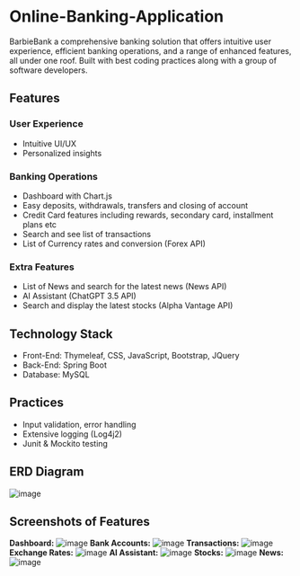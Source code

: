 # Online-Banking-Application
BarbieBank a comprehensive banking solution that offers intuitive user experience, efficient banking operations, and a range of enhanced features, all under one roof. Built with best coding practices along with a group of software developers.

## Features
### User Experience
- Intuitive UI/UX
- Personalized insights
### Banking Operations
- Dashboard with Chart.js
- Easy deposits, withdrawals, transfers and closing of account
- Credit Card features including rewards, secondary card, installment plans etc
- Search and see list of transactions 
- List of Currency rates and conversion (Forex API)
### Extra Features
- List of News and search for the latest news (News API)
- AI Assistant (ChatGPT 3.5 API) 
- Search and display the latest stocks (Alpha Vantage API)

## Technology Stack
- Front-End: Thymeleaf, CSS, JavaScript, Bootstrap, JQuery
- Back-End: Spring Boot
- Database: MySQL

## Practices
- Input validation, error handling
- Extensive logging (Log4j2)
- Junit & Mockito testing
## ERD Diagram
![image](https://github.com/Le-Jared/Online-Banking-Application/assets/68887503/90648dbd-b1cd-4999-9d6e-2e8f618a6e97)
 ## Screenshots of Features
 **Dashboard:**
![image](https://github.com/Le-Jared/Online-Banking-Application/assets/68887503/7be7ec84-27ec-488b-b9db-ad7da7d390de)
**Bank Accounts:**
![image](https://github.com/Le-Jared/Online-Banking-Application/assets/68887503/bb3c23fa-434f-403c-8f01-c416a3f4c796)
**Transactions:**
![image](https://github.com/Le-Jared/Online-Banking-Application/assets/68887503/945fb43d-4c5d-4ea2-a501-1859657fcee2)
**Exchange Rates:**
![image](https://github.com/Le-Jared/Online-Banking-Application/assets/68887503/a073865b-d859-4e9e-a86c-45663a4d8577)
**AI Assistant:**
![image](https://github.com/Le-Jared/Online-Banking-Application/assets/68887503/32ff130c-8c9c-4046-a9dd-d22fb6edfa90)
**Stocks:**
![image](https://github.com/Le-Jared/Online-Banking-Application/assets/68887503/0a1cc063-b26e-40f9-bbe5-4a833a2d90a2)
**News:**
![image](https://github.com/Le-Jared/Online-Banking-Application/assets/68887503/d67ac0b9-e287-420d-b18c-c8e4f3f1b667)


